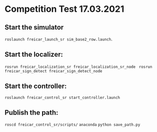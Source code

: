 
# Competition Test 17.03.2021
## Start the simulator
`roslaunch freicar_launch_sr sim_base2_row.launch`.

## Start the localizer:
`rosrun freicar_localization_sr freicar_localization_sr_node `
`rosrun freicar_sign_detect freicar_sign_detect_node `

## Start the controller:
`roslaunch freicar_control_sr start_controller.launch `

## Publish the path:
`roscd freicar_control_sr/scripts/`
`anaconda`
`python save_path.py `

